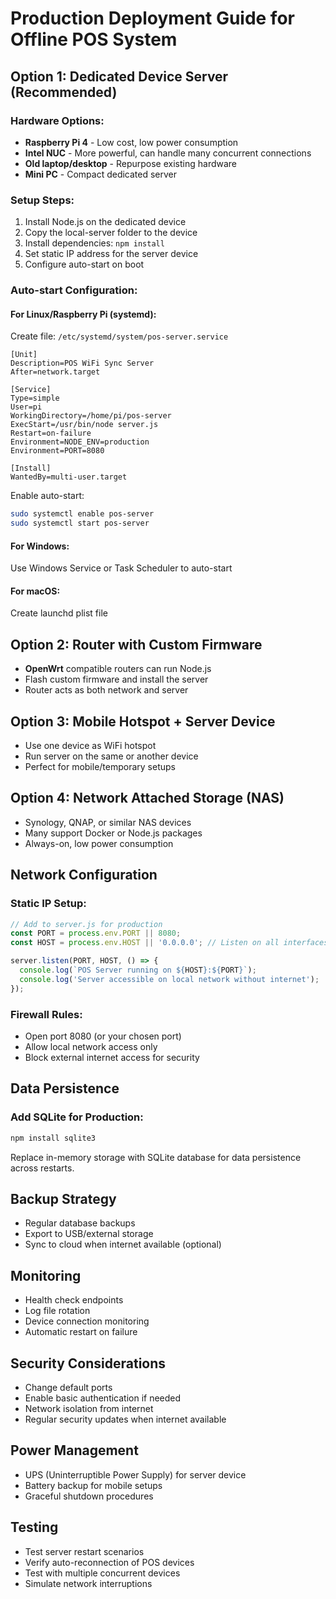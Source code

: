 # Production Deployment Guide for Offline POS System

## Option 1: Dedicated Device Server (Recommended)

### Hardware Options:
- **Raspberry Pi 4** - Low cost, low power consumption
- **Intel NUC** - More powerful, can handle many concurrent connections
- **Old laptop/desktop** - Repurpose existing hardware
- **Mini PC** - Compact dedicated server

### Setup Steps:
1. Install Node.js on the dedicated device
2. Copy the local-server folder to the device
3. Install dependencies: `npm install`
4. Set static IP address for the server device
5. Configure auto-start on boot

### Auto-start Configuration:

#### For Linux/Raspberry Pi (systemd):
Create file: `/etc/systemd/system/pos-server.service`
```
[Unit]
Description=POS WiFi Sync Server
After=network.target

[Service]
Type=simple
User=pi
WorkingDirectory=/home/pi/pos-server
ExecStart=/usr/bin/node server.js
Restart=on-failure
Environment=NODE_ENV=production
Environment=PORT=8080

[Install]
WantedBy=multi-user.target
```

Enable auto-start:
```bash
sudo systemctl enable pos-server
sudo systemctl start pos-server
```

#### For Windows:
Use Windows Service or Task Scheduler to auto-start

#### For macOS:
Create launchd plist file

## Option 2: Router with Custom Firmware
- **OpenWrt** compatible routers can run Node.js
- Flash custom firmware and install the server
- Router acts as both network and server

## Option 3: Mobile Hotspot + Server Device
- Use one device as WiFi hotspot
- Run server on the same or another device
- Perfect for mobile/temporary setups

## Option 4: Network Attached Storage (NAS)
- Synology, QNAP, or similar NAS devices
- Many support Docker or Node.js packages
- Always-on, low power consumption

## Network Configuration

### Static IP Setup:
```javascript
// Add to server.js for production
const PORT = process.env.PORT || 8080;
const HOST = process.env.HOST || '0.0.0.0'; // Listen on all interfaces

server.listen(PORT, HOST, () => {
  console.log(`POS Server running on ${HOST}:${PORT}`);
  console.log('Server accessible on local network without internet');
});
```

### Firewall Rules:
- Open port 8080 (or your chosen port)
- Allow local network access only
- Block external internet access for security

## Data Persistence

### Add SQLite for Production:
```bash
npm install sqlite3
```

Replace in-memory storage with SQLite database for data persistence across restarts.

## Backup Strategy
- Regular database backups
- Export to USB/external storage
- Sync to cloud when internet available (optional)

## Monitoring
- Health check endpoints
- Log file rotation
- Device connection monitoring
- Automatic restart on failure

## Security Considerations
- Change default ports
- Enable basic authentication if needed
- Network isolation from internet
- Regular security updates when internet available

## Power Management
- UPS (Uninterruptible Power Supply) for server device
- Battery backup for mobile setups
- Graceful shutdown procedures

## Testing
- Test server restart scenarios
- Verify auto-reconnection of POS devices
- Test with multiple concurrent devices
- Simulate network interruptions
